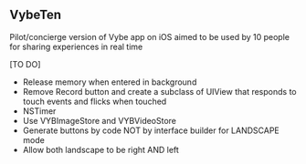 VybeTen
-------

Pilot/concierge version of Vybe app on iOS aimed to be used by 10 people for sharing experiences in real time 

[TO DO]
- Release memory when entered in background
- Remove Record button and create a subclass of UIView that responds to touch events and flicks when touched
- NSTimer
- Use VYBImageStore and VYBVideoStore
- Generate buttons by code NOT by interface builder for LANDSCAPE mode
- Allow both landscape to be right AND left
